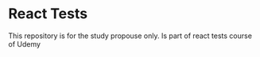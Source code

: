 # React Tests 
This repository is for the study propouse only.
Is part of react tests course of Udemy